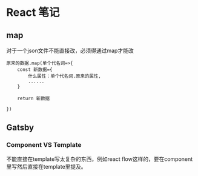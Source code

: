 # React 笔记

## map

对于一个json文件不能直接改，必须得通过map才能改

```
原来的数据.map(单个代名词=>{
    const 新数据={
        什么属性：单个代名词.原来的属性,
        ......
    }

    return 新数据

})
```

## Gatsby

### Component VS Template
不能直接在template写太复杂的东西，例如react flow这样的，要在component里写然后直接在template里提及。